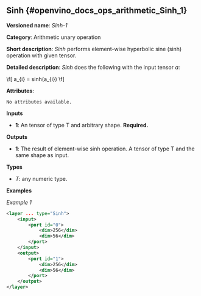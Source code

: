 ## Sinh <a name="Sinh"></a> {#openvino_docs_ops_arithmetic_Sinh_1}

**Versioned name**: *Sinh-1*

**Category**: Arithmetic unary operation 

**Short description**: *Sinh* performs element-wise hyperbolic sine (sinh) operation with given tensor.

**Detailed description**: *Sinh* does the following with the input tensor *a*:

\f[
a_{i} = sinh(a_{i})
\f]

**Attributes**: 

    No attributes available.

**Inputs**

* **1**: An tensor of type T and arbitrary shape. **Required.**

**Outputs**

* **1**: The result of element-wise sinh operation. A tensor of type T and the same shape as input.

**Types**

* *T*: any numeric type.

**Examples**

*Example 1*

```xml
<layer ... type="Sinh">
    <input>
        <port id="0">
            <dim>256</dim>
            <dim>56</dim>
        </port>
    </input>
    <output>
        <port id="1">
            <dim>256</dim>
            <dim>56</dim>
        </port>
    </output>
</layer>
```
